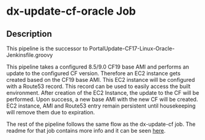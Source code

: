 # dx-update-cf-oracle Job

## Description

This pipeline is the successor to PortalUpdate-CF17-Linux-Oracle-Jenkinsfile.groovy

This pipeline takes a configured 8.5/9.0 CF19 base AMI and performs an update to the configured CF version.
Therefore an EC2 instance gets created based on the CF19 base AMI. This EC2 instance will be configured with a Route53 record.
This record can be used to easily access the built environment.
After creation of the EC2 Instance, the update to the CF will be performed. Upon success, a new base AMI with the new CF will be created.
EC2 instance, AMI and Route53 entry remain persistent until housekeeping will remove them due to expiration.

The rest of the pipeline follows the same flow as the dx-update-cf job.  The readme for that job contains more info and it can be seen [here](../dx-update-cf/README.md).

